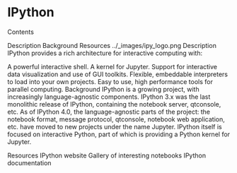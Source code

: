 # IPython

Contents

Description
Background
Resources
../\_images/ipy_logo.png
Description
IPython provides a rich architecture for interactive computing with:

A powerful interactive shell.
A kernel for Jupyter.
Support for interactive data visualization and use of GUI toolkits.
Flexible, embeddable interpreters to load into your own projects.
Easy to use, high performance tools for parallel computing.
Background
IPython is a growing project, with increasingly language-agnostic components. IPython 3.x was the last monolithic release of IPython, containing the notebook server, qtconsole, etc. As of IPython 4.0, the language-agnostic parts of the project: the notebook format, message protocol, qtconsole, notebook web application, etc. have moved to new projects under the name Jupyter. IPython itself is focused on interactive Python, part of which is providing a Python kernel for Jupyter.

Resources
IPython website
Gallery of interesting notebooks
IPython documentation
